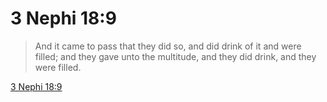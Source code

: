 # 3 Nephi 18:9

> And it came to pass that they did so, and did drink of it and were filled; and they gave unto the multitude, and they did drink, and they were filled.

[3 Nephi 18:9](https://www.churchofjesuschrist.org/study/scriptures/bofm/3-ne/18?lang=eng&id=p9#p9)


